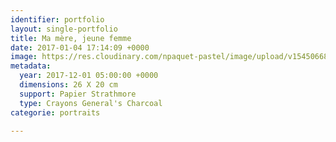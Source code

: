 ```yaml
---
identifier: portfolio
layout: single-portfolio
title: Ma mère, jeune femme
date: 2017-01-04 17:14:09 +0000
image: https://res.cloudinary.com/npaquet-pastel/image/upload/v1545066864/Crayon-charcoal-20-X-28-cm-papier-Strathmore-2017-.jpg
metadata:
  year: 2017-12-01 05:00:00 +0000
  dimensions: 26 X 20 cm
  support: Papier Strathmore
  type: Crayons General's Charcoal
categorie: portraits

---
```

